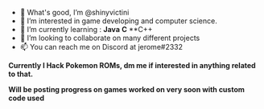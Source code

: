 - 👋 What's good, I’m @shinyvictini
- 👀 I’m interested in game developing and computer science.
- 🌱 I’m currently learning :
**Java**
**C**
**C++
- 💞️ I’m looking to collaborate on many different projects
- 📫 You can reach me on Discord at jerome#2332

**Currently I Hack Pokemon ROMs, dm me if interested in anything related to that.**

**Will be posting progress on games worked on very soon with custom code used**

<!---
jerr69/jerr69 is a ✨ special ✨ repository because its `README.md` (this file) appears on your GitHub profile.
You can click the Preview link to take a look at your changes.
--->
